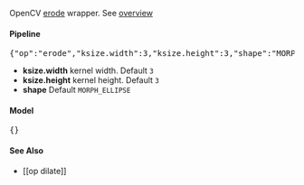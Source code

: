 OpenCV [erode](http://docs.opencv.org/modules/imgproc/doc/filtering.html?highlight=erode#erode) wrapper. See [overview](http://docs.opencv.org/doc/tutorials/imgproc/erosion_dilatation/erosion_dilatation.html)
#### Pipeline
<pre>{"op":"erode","ksize.width":3,"ksize.height":3,"shape":"MORPH_ELLIPSE"}</pre>
* **ksize.width** kernel width. Default `3`
* **ksize.height** kernel height. Default `3`
* **shape** Default `MORPH_ELLIPSE`

#### Model
<pre>{}</pre>

#### See Also
* [[op dilate]]
